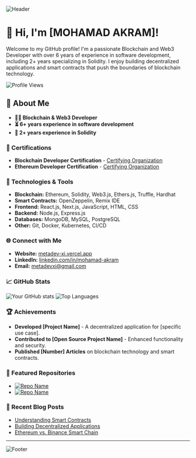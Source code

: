 ![Header](https://your-image-link.com) <!-- Optional: Add a header image -->

# 👋 Hi, I'm [MOHAMAD AKRAM]!

Welcome to my GitHub profile! I'm a passionate Blockchain and Web3 Developer with over 6 years of experience in software development, including 2+ years specializing in Solidity. I enjoy building decentralized applications and smart contracts that push the boundaries of blockchain technology.

![Profile Views](https://komarev.com/ghpvc/?username=metadev-xi&color=blueviolet&style=flat-square)

## 🚀 About Me

- **👨‍💻 Blockchain & Web3 Developer**
- **⏳ 6+ years experience in software development**
- **🧩 2+ years experience in Solidity**

### 📜 Certifications

- **Blockchain Developer Certification** - [Certifying Organization](#)
- **Ethereum Developer Certification** - [Certifying Organization](#)

### 🔧 Technologies & Tools

- **Blockchain:** Ethereum, Solidity, Web3.js, Ethers.js, Truffle, Hardhat
- **Smart Contracts:** OpenZeppelin, Remix IDE
- **Frontend:** React.js, Next.js, JavaScript, HTML, CSS
- **Backend:** Node.js, Express.js
- **Databases:** MongoDB, MySQL, PostgreSQL
- **Other:** Git, Docker, Kubernetes, CI/CD

### 🌐 Connect with Me

- **Website:** [metadev-xi.vercel.app](#)
- **LinkedIn:** [linkedin.com/in/mohamad-akram](#)
- **Email:** [metadevxi@gmail.com](mailto:metadevxi@gmail.com)

### 📈 GitHub Stats

![Your GitHub stats](https://github-readme-stats.vercel.app/api?username=metadev-xi&show_icons=true&theme=radical)
![Top Languages](https://github-readme-stats.vercel.app/api/top-langs/?username=metadev-xi&layout=compact&theme=radical)

### 🏆 Achievements

- **Developed [Project Name]** - A decentralized application for [specific use case].
- **Contributed to [Open Source Project Name]** - Enhanced functionality and security.
- **Published [Number] Articles** on blockchain technology and smart contracts.

### 📂 Featured Repositories

- [![Repo Name](https://github-readme-stats.vercel.app/api/pin/?username=metadev-xi&repo=repo-name&theme=radical)](https://github.com/metadev-xi/repo-name)
- [![Repo Name](https://github-readme-stats.vercel.app/api/pin/?username=metadev-xi&repo=repo-name&theme=radical)](https://github.com/metadev-xi/repo-name)

### 📝 Recent Blog Posts

<!-- BLOG-POST-LIST:START -->
- [Understanding Smart Contracts](#)
- [Building Decentralized Applications](#)
- [Ethereum vs. Binance Smart Chain](#)
<!-- BLOG-POST-LIST:END -->

---

![Footer](https://your-footer-image-link.com) <!-- Optional: Add a footer image -->
